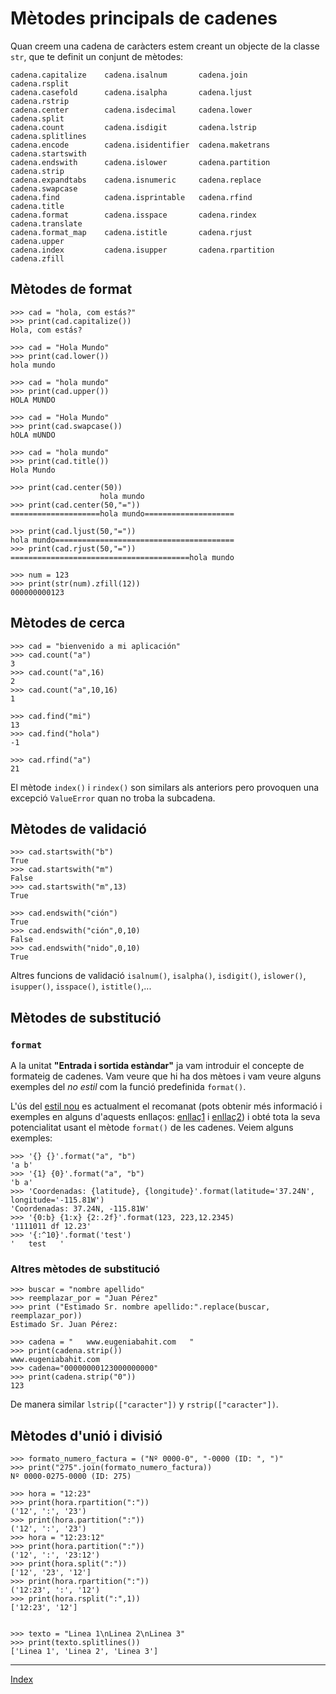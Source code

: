 # Mètodes principals de cadenes

Quan creem una cadena de caràcters estem creant un objecte de la classe `str`, que te definit un conjunt de mètodes:

	cadena.capitalize    cadena.isalnum       cadena.join          cadena.rsplit
	cadena.casefold      cadena.isalpha       cadena.ljust         cadena.rstrip
	cadena.center        cadena.isdecimal     cadena.lower         cadena.split
	cadena.count         cadena.isdigit       cadena.lstrip        cadena.splitlines
	cadena.encode        cadena.isidentifier  cadena.maketrans     cadena.startswith
	cadena.endswith      cadena.islower       cadena.partition     cadena.strip
	cadena.expandtabs    cadena.isnumeric     cadena.replace       cadena.swapcase
	cadena.find          cadena.isprintable   cadena.rfind         cadena.title
	cadena.format        cadena.isspace       cadena.rindex        cadena.translate
	cadena.format_map    cadena.istitle       cadena.rjust         cadena.upper
	cadena.index         cadena.isupper       cadena.rpartition    cadena.zfill


## Mètodes de format

	>>> cad = "hola, com estás?"
	>>> print(cad.capitalize())
	Hola, com estás?

	>>> cad = "Hola Mundo" 
	>>> print(cad.lower())
	hola mundo

	>>> cad = "hola mundo"
	>>> print(cad.upper())
	HOLA MUNDO

	>>> cad = "Hola Mundo"
	>>> print(cad.swapcase())
	hOLA mUNDO

	>>> cad = "hola mundo"
	>>> print(cad.title())
	Hola Mundo

	>>> print(cad.center(50))
	                    hola mundo                    
	>>> print(cad.center(50,"="))
	====================hola mundo====================

	>>> print(cad.ljust(50,"="))
	hola mundo========================================
	>>> print(cad.rjust(50,"="))
	========================================hola mundo

	>>> num = 123
	>>> print(str(num).zfill(12))
	000000000123

## Mètodes de cerca

	>>> cad = "bienvenido a mi aplicación"
	>>> cad.count("a")
	3
	>>> cad.count("a",16)
	2
	>>> cad.count("a",10,16)
	1

	>>> cad.find("mi")
	13
	>>> cad.find("hola")
	-1

	>>> cad.rfind("a")
	21


El mètode `index()` i `rindex()` son similars als anteriors pero provoquen una excepció `ValueError` quan no troba la subcadena. 

## Mètodes de validació

	>>> cad.startswith("b")
	True
	>>> cad.startswith("m")
	False
	>>> cad.startswith("m",13)
	True

	>>> cad.endswith("ción")
	True
	>>> cad.endswith("ción",0,10)
	False
	>>> cad.endswith("nido",0,10)
	True

Altres funcions de validació `isalnum()`, `isalpha()`, `isdigit()`, `islower()`, `isupper()`, `isspace()`, `istitle()`,...

## Mètodes de substitució

### `format`

A la unitat **"Entrada i sortida estàndar"** ja vam introduir el concepte de formateig de cadenes. Vam veure que hi ha dos mètoes i vam veure alguns exemples del *no estil* com la funció predefinida `format()`.

L'ús del [estil nou](https://docs.python.org/3/library/string.html#string-formatting) es actualment el recomanat (pots obtenir més informació i exemples en alguns d'aquests enllaços: [enllaç1](http://www.python-course.eu/python3_formatted_output.php) i [enllaç2](https://pyformat.info/)) i obté tota la seva potencialitat usant el mètode `format()` de les cadenes. Veiem alguns exemples:

	>>> '{} {}'.format("a", "b")
	'a b'
	>>> '{1} {0}'.format("a", "b")
	'b a'
	>>> 'Coordenadas: {latitude}, {longitude}'.format(latitude='37.24N', longitude='-115.81W')
	'Coordenadas: 37.24N, -115.81W'
	>>> '{0:b} {1:x} {2:.2f}'.format(123, 223,12.2345)
	'1111011 df 12.23'
	>>> '{:^10}'.format('test')
	'   test   '

### Altres mètodes de substitució

	>>> buscar = "nombre apellido"
	>>> reemplazar_por = "Juan Pérez" 
	>>> print ("Estimado Sr. nombre apellido:".replace(buscar, reemplazar_por)) 
	Estimado Sr. Juan Pérez:

	>>> cadena = "   www.eugeniabahit.com   " 
	>>> print(cadena.strip())
	www.eugeniabahit.com
	>>> cadena="00000000123000000000"
	>>> print(cadena.strip("0"))
	123

De manera similar `lstrip(["caracter"])` y `rstrip(["caracter"])`.

## Mètodes d'unió i divisió

	>>> formato_numero_factura = ("Nº 0000-0", "-0000 (ID: ", ")"
	>>> print("275".join(formato_numero_factura))
	Nº 0000-0275-0000 (ID: 275)

	>>> hora = "12:23"
	>>> print(hora.rpartition(":"))
	('12', ':', '23')
	>>> print(hora.partition(":"))
	('12', ':', '23')
	>>> hora = "12:23:12"
	>>> print(hora.partition(":"))
	('12', ':', '23:12')
	>>> print(hora.split(":"))
	['12', '23', '12']
	>>> print(hora.rpartition(":"))
	('12:23', ':', '12')
	>>> print(hora.rsplit(":",1))
	['12:23', '12']


	>>> texto = "Linea 1\nLinea 2\nLinea 3" 
	>>> print(texto.splitlines())
	['Linea 1', 'Linea 2', 'Linea 3']

***
[Index](../../../README.md)
